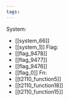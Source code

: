 ```yaml
---
tags:
---
```

System:
- [[system_66]]
- [[system_1]]
Flag:
- [[flag_9478]]
- [[flag_9477]]
- [[flag_9476]]
- [[flag_0]]
Fn:
- [[t2110_function5]]
- [[t2110_function18]]
- [[t2110_function15]]
